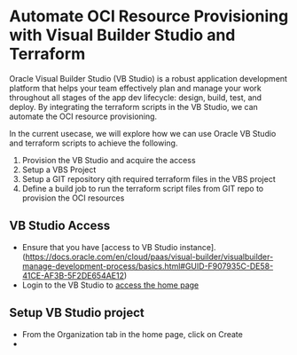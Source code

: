# Automate OCI Resource Provisioning with Visual Builder Studio and Terraform

Oracle Visual Builder Studio (VB Studio) is a robust application development platform that helps your team effectively plan and manage your work throughout all stages of the app dev lifecycle: design, build, test, and deploy. By integrating the terraform scripts in the VB Studio, we can automate the OCI resource provisioning. 

In the current usecase, we will explore how we can use Oracle VB Studio and terraform scripts to achieve the following.
1) Provision the VB Studio and acquire the access
2) Setup a VBS Project
3) Setup a GIT repository qith required terraform files in the VBS project
4) Define a build job to run the terraform script files from GIT repo to provision the OCI resources

## VB Studio Access
* Ensure that you have [access to VB Studio instance].(https://docs.oracle.com/en/cloud/paas/visual-builder/visualbuilder-manage-development-process/basics.html#GUID-F907935C-DE58-41CE-AF3B-5F2DE654AE12)
* Login to the VB Studio to [access the home page](https://docs.oracle.com/en/cloud/paas/visual-builder/visualbuilder-manage-development-process/basics.html#GUID-93A3E6D1-FED5-4AE0-8AF6-7B27E72556E8)

## Setup VB Studio project
* From the Organization tab in the home page, click on Create
* 
